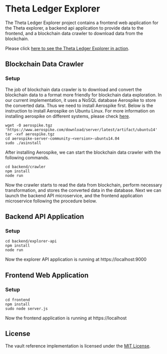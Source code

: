 # Theta Ledger Explorer
The Theta Ledger Explorer project contains a frontend web application for the Theta explorer, a backend api application to provide data to the frontend, and a blockchain data crawler to download data from the blockchain.

Please click [here to see the Theta Ledger Explorer in action](https://explorer.thetatoken.org/).

## Blockchain Data Crawler
### Setup
The job of blockchain data crawler is to download and convert the blockchain data to a format more friendly for blockchain data exploration. In our current implementation, it uses a NoSQL database Aerospike to store the converted data. Thus we need to install Aerospike first. Below is the instruction to install Aerospike on Ubuntu Linux. For more information on installing aerospike on different systems, please check [here](https://www.aerospike.com/docs/operations/install).
```
wget -O aerospike.tgz 'https://www.aerospike.com/download/server/latest/artifact/ubuntu14'
tar -xvf aerospike.tgz
cd aerospike-server-community-<version>-ubuntu14.04
sudo ./asinstall
```

After installing Aerospike, we can start the blockchain data crawler with the following commands.
```
cd backend/crawler
npm install
node run
```
Now the crawler starts to read the data from blockchain, perform necessary transformation, and stores the converted data in the database. Next we can launch the backend API microservice, and the frontend application microservice following the procedure below.
 
## Backend API Application
### Setup

``` 
cd backend/explorer-api
npm install
node run
```
Now the explorer API application is running at https://localhost:9000

## Frontend Web Application
### Setup
``` 
cd frontend
npm install
sudo node server.js
```
Now the frontend application is running at https://localhost

## License
The vault reference implementation is licensed under the [MIT License](https://opensource.org/licenses/MIT).
